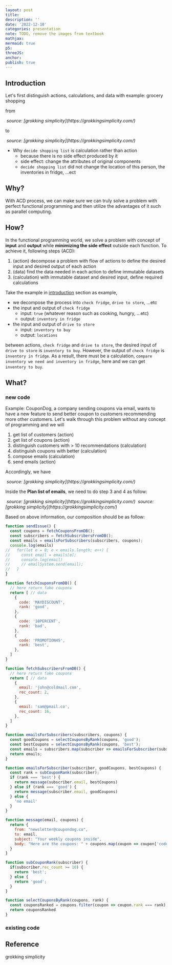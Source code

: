 ```yaml
---
layout: post
title:
description: ''
date: '2022-12-10'
categories: presentation
note: TODO, remove the images from textbook
mathjax:
mermaid: true
p5:
threeJS:
anchor:
publish: true
---
```


## Introduction

Let's first distinguish actions, calculations, and data with example: grocery shopping

from

<img src="/assets/img/grocery_shopping_actions.png" alt="">
<em>source: [grokking simplicity](https://grokkingsimplicity.com/)</em>

to

<img src="/assets/img/grocery_shopping_ACD.png" alt="">
<em>source: [grokking simplicity](https://grokkingsimplicity.com/)</em>

* Why `decide shopping list` is calculation rather than action
  * because there is no side effect produced by it
  * side effect: change the attributes of original components
  * `decide shopping list` did not change the location of this person, the inventories in fridge, ...ect

## Why?

With ACD process, we can make sure we can truly solve a problem with perfect functional programming and then utilize the advantages of it such as parallel computing.

## How?

In the functional programming world, we solve a problem with concept of **input** and **output** while **minimizing the side effect** outside each function. To achieve it, following steps (ACD):

1. (action) decompose a problem with flow of actions to define the desired input and desired output of each action
2. (data) find the data needed in each action to define immutable datasets
3. (calculation) with immutable dataset and desired input, define required calculations

Take the example in [introduction](#introduction) section as example,

* we decompose the process into `check fridge`, `drive to store`, ...etc
* the input and output of `check fridge`
  * input: `true` (whatever reason such as cooking, hungry, ...etc)
  * output: `inventory in fridge`
* the input and output of `drive to store`
  * input: `inventory to buy`
  * output: `locations`

between actions, `check fridge` and `drive to store`, the desired input of `drive to store` is `inventory to buy`. However, the output of `check fridge` is `inventory in fridge`. As a result, there must be a calculation, `compare inventory we need and inventory in fridge`, here and we can get `inventory to buy`.

## What?

### new code

Example: CouponDog, a company sending coupons via email, wants to have a new feature to send better coupon to customers recommending more other customers. Let's walk through this problem without any concept of programming and we will

1. get list of customers (action)
2. get list of coupons (action)
3. distinguish customers with > 10 recommendations (calculation)
4. distinguish coupons with better (calculation)
5. compose emails (calculation)
6. send emails (action)

Accordingly, we have

<img src="/assets/img/CouponDog_ACD.png" alt="">
<em>source: [grokking simplicity](https://grokkingsimplicity.com/)</em>

Inside the **Plan list of emails**, we need to do step 3 and 4 as follow:

<img src="/assets/img/distinguish_coupons.png" alt="">
<em>source: [grokking simplicity](https://grokkingsimplicity.com/)</em>

<img src="/assets/img/distinguish_subscribers.png" alt="">
<em>source: [grokking simplicity](https://grokkingsimplicity.com/)</em>

Based on above information, our composition should be as follow:

```javascript
function sendIssue() {
  const coupons = fetchCouponsFromDB();
  const subscribers = fetchSubscribersFromDB();
  const emails = emailsForSubscribers(subscribers, coupons);
  console.log(emails)
//   for(let e = 0; e < emails.length; e++) {
//     const email = emails[e];
//     console.log(email)
//     // emailSystem.send(email);
//   }
}

function fetchCouponsFromDB() {
  // here return fake coupons
  return [ // data
    {
      code: 'MAYDISCOUNT',
      rank: 'good',
    },
    {
      code: '10PERCENT',
      rank: 'bad',
    },
    {
      code: 'PROMOTION45',
      rank: 'best',
    },
  ]
}

function fetchSubscribersFromDB() {
  // here return fake coupons
  return [ // data
    {
      email: 'john@coldmail.com',
      rec_count: 2,
    },
    {
      email: 'sam@pmail.co',
      rec_count: 16,
    },
  ]
}

function emailsForSubscribers(subscribers, coupons) {
  const goodCoupons = selectCouponsByRank(coupons, 'good');
  const bestCoupons = selectCouponsByRank(coupons, 'best');
  const emails = subscribers.map(subscriber => emailsForSubscriber(subscriber, goodCoupons, bestCoupons))
  return emails;
}

function emailsForSubscriber(subscriber, goodCoupons, bestCoupons) {
  const rank = subCouponRank(subscriber);
  if (rank === 'best') {
    return message(subscriber.email, bestCoupons)
  } else if (rank === 'good') {
    return message(subscriber.email, goodCoupons)
  } else {
    'no email'
  }
}

function message(email, coupons) {
  return {
    from: "newsletter@coupondog.co",
    to: email,
    subject: "Your weekly coupons inside",
    body: "Here are the coupons: " + coupons.map(coupon => coupon['code']).join(", ")
  }
}

function subCouponRank(subscriber) {
  if(subscriber.rec_count >= 10) {
    return 'best';
  } else {
    return 'good';
  }
}

function selectCouponsByRank(coupons, rank) {
  const couponsRanked = coupons.filter(coupon => coupon.rank === rank);
  return couponsRanked
}
```

### existing code

## Reference

grokking simplicity
